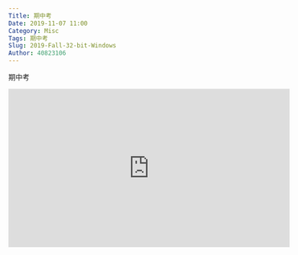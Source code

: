 ```yaml
---
Title: 期中考
Date: 2019-11-07 11:00
Category: Misc
Tags: 期中考
Slug: 2019-Fall-32-bit-Windows
Author: 40823106
---
```


期中考

<!-- PELICAN_END_SUMMARY -->

<iframe width="560" height="315" src="https://www.youtube.com/embed/XWCCdcQ9Y0s" frameborder="0" allow="accelerometer; autoplay; encrypted-media; gyroscope; picture-in-picture" allowfullscreen></iframe>